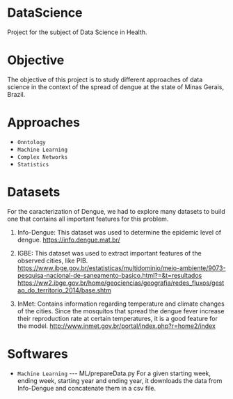 # DataScience
Project for the subject of Data Science in Health.

# Objective
The objective of this project is to study different approaches of data science in the context of the spread of dengue at the state of Minas Gerais, Brazil.

# Approaches
- `Onntology`
- `Machine Learning`
- `Complex Networks`
- `Statistics`

# Datasets
For the caracterization of Dengue, we had to explore many datasets to build one that contains all important features for this problem.

1) Info-Dengue: This dataset was used to determine the epidemic level of dengue.
https://info.dengue.mat.br/
  
2) IGBE: This dataset was used to extract important features of the observed cities, like PIB.
https://www.ibge.gov.br/estatisticas/multidominio/meio-ambiente/9073-pesquisa-nacional-de-saneamento-basico.html?=&t=resultados
https://ww2.ibge.gov.br/home/geociencias/geografia/redes_fluxos/gestao_do_territorio_2014/base.shtm
  
3) InMet: Contains information regarding temperature and climate changes of the cities. Since the mosquitos that spread the dengue fever increase their reproduction rate at certain temperatures, it is a good feature for the model.
http://www.inmet.gov.br/portal/index.php?r=home2/index
  
# Softwares
- `Machine Learning`
--- ML/prepareData.py
   For a given starting week, ending week, starting year and ending year, it downloads the data from Info-Dengue and concatenate them in a csv file.
